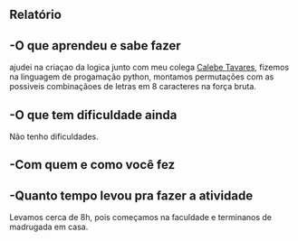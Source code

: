 ## Relatório

## -O que aprendeu e sabe fazer

ajudei na criaçao da logica junto com meu colega [Calebe Tavares](https://github.com/calebetaap/), fizemos na linguagem de progamação python, montamos permutações com as possiveis combinaçãoes de letras em 8 caracteres na força bruta. 

## -O que tem dificuldade ainda
Não tenho dificuldades. 

## -Com quem e como você fez

## -Quanto tempo levou pra fazer a atividade
Levamos cerca de 8h, pois começamos na faculdade e terminanos de madrugada em casa.
